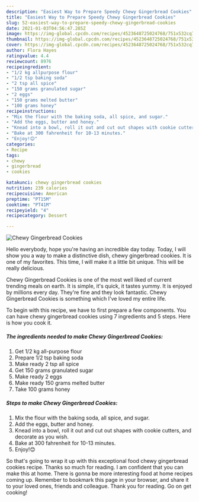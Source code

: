 ```yaml
---
description: "Easiest Way to Prepare Speedy Chewy Gingerbread Cookies"
title: "Easiest Way to Prepare Speedy Chewy Gingerbread Cookies"
slug: 52-easiest-way-to-prepare-speedy-chewy-gingerbread-cookies
date: 2021-01-03T04:56:47.285Z
image: https://img-global.cpcdn.com/recipes/4523648725024768/751x532cq70/chewy-gingerbread-cookies-recipe-main-photo.jpg
thumbnail: https://img-global.cpcdn.com/recipes/4523648725024768/751x532cq70/chewy-gingerbread-cookies-recipe-main-photo.jpg
cover: https://img-global.cpcdn.com/recipes/4523648725024768/751x532cq70/chewy-gingerbread-cookies-recipe-main-photo.jpg
author: Flora Hayes
ratingvalue: 4.4
reviewcount: 8976
recipeingredient:
- "1/2 kg allpurpose flour"
- "1/2 tsp baking soda"
- "2 tsp all spice"
- "150 grams granulated sugar"
- "2 eggs"
- "150 grams melted butter"
- "100 grams honey"
recipeinstructions:
- "Mix the flour with the baking soda, all spice, and sugar."
- "Add the eggs, butter and honey."
- "Knead into a bowl, roll it out and cut out shapes with cookie cutters, and decorate as you wish."
- "Bake at 300 fahrenheit for 10-13 minutes."
- "Enjoy!😊"
categories:
- Recipe
tags:
- chewy
- gingerbread
- cookies

katakunci: chewy gingerbread cookies 
nutrition: 239 calories
recipecuisine: American
preptime: "PT15M"
cooktime: "PT41M"
recipeyield: "4"
recipecategory: Dessert

---
```



![Chewy Gingerbread Cookies](https://img-global.cpcdn.com/recipes/4523648725024768/751x532cq70/chewy-gingerbread-cookies-recipe-main-photo.jpg)

Hello everybody, hope you're having an incredible day today. Today, I will show you a way to make a distinctive dish, chewy gingerbread cookies. It is one of my favorites. This time, I will make it a little bit unique. This will be really delicious.

Chewy Gingerbread Cookies is one of the most well liked of current trending meals on earth. It is simple, it's quick, it tastes yummy. It is enjoyed by millions every day. They're fine and they look fantastic. Chewy Gingerbread Cookies is something which I've loved my entire life.




To begin with this recipe, we have to first prepare a few components. You can have chewy gingerbread cookies using 7 ingredients and 5 steps. Here is how you cook it.

<!--inarticleads1-->

##### The ingredients needed to make Chewy Gingerbread Cookies:

1. Get 1/2 kg all-purpose flour
1. Prepare 1/2 tsp baking soda
1. Make ready 2 tsp all spice
1. Get 150 grams granulated sugar
1. Make ready 2 eggs
1. Make ready 150 grams melted butter
1. Take 100 grams honey




<!--inarticleads2-->

##### Steps to make Chewy Gingerbread Cookies:

1. Mix the flour with the baking soda, all spice, and sugar.
1. Add the eggs, butter and honey.
1. Knead into a bowl, roll it out and cut out shapes with cookie cutters, and decorate as you wish.
1. Bake at 300 fahrenheit for 10-13 minutes.
1. Enjoy!😊




So that's going to wrap it up with this exceptional food chewy gingerbread cookies recipe. Thanks so much for reading. I am confident that you can make this at home. There is gonna be more interesting food at home recipes coming up. Remember to bookmark this page in your browser, and share it to your loved ones, friends and colleague. Thank you for reading. Go on get cooking!

